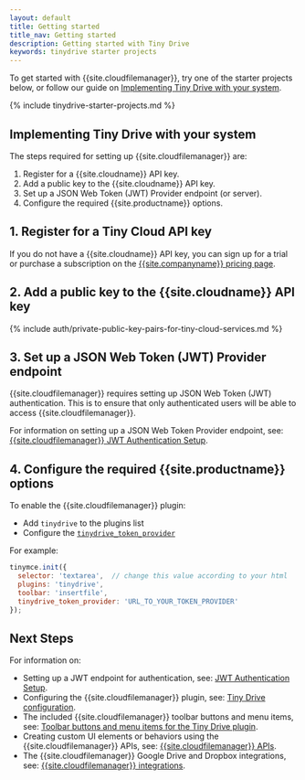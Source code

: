 ```yaml
---
layout: default
title: Getting started
title_nav: Getting started
description: Getting started with Tiny Drive
keywords: tinydrive starter projects
---
```


To get started with {{site.cloudfilemanager}}, try one of the starter projects below, or follow our guide on [Implementing Tiny Drive with your system](#implementingtinydrivewithyoursystem).

{% include tinydrive-starter-projects.md %}

## Implementing Tiny Drive with your system

The steps required for setting up {{site.cloudfilemanager}} are:

1. Register for a {{site.cloudname}} API key.
1. Add a public key to the {{site.cloudname}} API key.
1. Set up a JSON Web Token (JWT) Provider endpoint (or server).
1. Configure the required {{site.productname}} options.

## 1. Register for a Tiny Cloud API key

If you do not have a {{site.cloudname}} API key, you can sign up for a trial or purchase a subscription on the [{{site.companyname}} pricing page]({{site.pricingpage}}).

## 2. Add a public key to the {{site.cloudname}} API key

{% include auth/private-public-key-pairs-for-tiny-cloud-services.md %}

## 3. Set up a JSON Web Token (JWT) Provider endpoint

{{site.cloudfilemanager}} requires setting up JSON Web Token (JWT) authentication. This is to ensure that only authenticated users will be able to access {{site.cloudfilemanager}}.

For information on setting up a JSON Web Token Provider endpoint, see: [{{site.cloudfilemanager}} JWT Authentication Setup]({{site.baseurl}}/plugins/premium/tinydrive/jwt-authentication/).

## 4. Configure the required {{site.productname}} options

To enable the {{site.cloudfilemanager}} plugin:

- Add `tinydrive` to the plugins list
- Configure the [`tinydrive_token_provider`]({{site.baseurl}}/plugins/premium/tinydrive/configuration/#tinydrive_token_provider)

For example:

```js
tinymce.init({
  selector: 'textarea',  // change this value according to your html
  plugins: 'tinydrive',
  toolbar: 'insertfile',
  tinydrive_token_provider: 'URL_TO_YOUR_TOKEN_PROVIDER'
});
```

## Next Steps

For information on:

- Setting up a JWT endpoint for authentication, see: [JWT Authentication Setup]({{site.baseurl}}/plugins/premium/tinydrive/jwt-authentication/).
- Configuring the {{site.cloudfilemanager}} plugin, see: [Tiny Drive configuration]({{site.baseurl}}/plugins/premium/tinydrive/configuration/).
- The included {{site.cloudfilemanager}} toolbar buttons and menu items, see: [Toolbar buttons and menu items for the Tiny Drive plugin]({{site.baseurl}}/plugins/premium/tinydrive/tinydrive_toolbars_menus/).
- Creating custom UI elements or behaviors using the {{site.cloudfilemanager}} APIs, see: [{{site.cloudfilemanager}} APIs]({{site.baseurl}}/plugins/premium/tinydrive/apis/).
- The {{site.cloudfilemanager}} Google Drive and Dropbox integrations, see: [{{site.cloudfilemanager}} integrations]({{site.baseurl}}/plugins/premium/tinydrive/integrations/).
